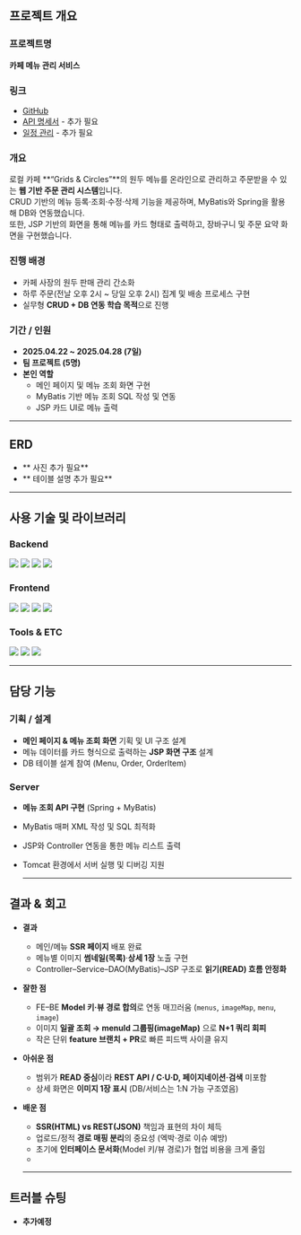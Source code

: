 ## 프로젝트 개요

### 프로젝트명  
**카페 메뉴 관리 서비스**

### 링크  
- [GitHub](https://github.com/prgrms-be-devcourse/NBE5-6-1-Team03)  
- [API 명세서](#) - 추가 필요
- [일정 관리](#)  - 추가 필요

### 개요  
로컬 카페 **“Grids & Circles”**의 원두 메뉴를 온라인으로 관리하고 주문받을 수 있는 **웹 기반 주문 관리 시스템**입니다.  
CRUD 기반의 메뉴 등록·조회·수정·삭제 기능을 제공하며, MyBatis와 Spring을 활용해 DB와 연동했습니다.  
또한, JSP 기반의 화면을 통해 메뉴를 카드 형태로 출력하고, 장바구니 및 주문 요약 화면을 구현했습니다.

### 진행 배경  
- 카페 사장의 원두 판매 관리 간소화  
- 하루 주문(전날 오후 2시 ~ 당일 오후 2시) 집계 및 배송 프로세스 구현  
- 실무형 **CRUD + DB 연동 학습 목적**으로 진행  

### 기간 / 인원  
- **2025.04.22 ~ 2025.04.28 (7일)**  
- **팀 프로젝트 (5명)**  
- **본인 역할**  
  - 메인 페이지 및 메뉴 조회 화면 구현  
  - MyBatis 기반 메뉴 조회 SQL 작성 및 연동  
  - JSP 카드 UI로 메뉴 출력
 
--- 
## ERD

- ** 사진 추가 필요**  
- ** 테이블 설명 추가 필요** 
--- 

## 사용 기술 및 라이브러리

### Backend  
<p>
  <img src="https://img.shields.io/badge/Java-007396?style=flat&logo=openjdk&logoColor=white"/>
  <img src="https://img.shields.io/badge/Spring-6DB33F?style=flat&logo=spring&logoColor=white"/>
  <img src="https://img.shields.io/badge/MyBatis-005B9F?style=flat"/>
  <img src="https://img.shields.io/badge/MySQL-4479A1?style=flat&logo=mysql&logoColor=white"/>
</p>

### Frontend  
<p>
  <img src="https://img.shields.io/badge/HTML5-E34F26?style=flat&logo=html5&logoColor=white"/>
  <img src="https://img.shields.io/badge/CSS3-1572B6?style=flat&logo=css3&logoColor=white"/>
  <img src="https://img.shields.io/badge/JavaScript-F7DF1E?style=flat&logo=javascript&logoColor=black"/>
  <img src="https://img.shields.io/badge/JSP-007396?style=flat"/>
</p>

### Tools & ETC  
<p>
  <img src="https://img.shields.io/badge/IntelliJ%20IDEA-000000?style=flat&logo=intellijidea&logoColor=white"/>
  <img src="https://img.shields.io/badge/Apache%20Tomcat-F8DC75?style=flat&logo=apachetomcat&logoColor=black"/>
  <img src="https://img.shields.io/badge/GitHub-181717?style=flat&logo=github&logoColor=white"/>
</p>


---
## 담당 기능

### 기획 / 설계
- **메인 페이지 & 메뉴 조회 화면** 기획 및 UI 구조 설계  
- 메뉴 데이터를 카드 형식으로 출력하는 **JSP 화면 구조** 설계  
- DB 테이블 설계 참여 (Menu, Order, OrderItem)  

### Server
- **메뉴 조회 API 구현** (Spring + MyBatis)  
- MyBatis 매퍼 XML 작성 및 SQL 최적화  
- JSP와 Controller 연동을 통한 메뉴 리스트 출력  
- Tomcat 환경에서 서버 실행 및 디버깅 지원

  ---
## 결과 & 회고

- **결과**
  - 메인/메뉴 **SSR 페이지** 배포 완료  
  - 메뉴별 이미지 **썸네일(목록)**·**상세 1장** 노출 구현  
  - Controller–Service–DAO(MyBatis)–JSP 구조로 **읽기(READ) 흐름 안정화**

- **잘한 점**
  - FE–BE **Model 키·뷰 경로 합의**로 연동 매끄러움 (`menus`, `imageMap`, `menu`, `image`)
  - 이미지 **일괄 조회 → menuId 그룹핑(imageMap)** 으로 **N+1 쿼리 회피**
  - 작은 단위 **feature 브랜치 + PR**로 빠른 피드백 사이클 유지

- **아쉬운 점**
  - 범위가 **READ 중심**이라 **REST API / C·U·D, 페이지네이션·검색** 미포함
  - 상세 화면은 **이미지 1장 표시** (DB/서비스는 1:N 가능 구조였음)

- **배운 점**
  - **SSR(HTML) vs REST(JSON)** 책임과 표현의 차이 체득
  - 업로드/정적 **경로 매핑 분리**의 중요성 (엑박·경로 이슈 예방)
  - 초기에 **인터페이스 문서화**(Model 키/뷰 경로)가 협업 비용을 크게 줄임
  - 
  ---
## 트러블 슈팅
- **추가예정**
